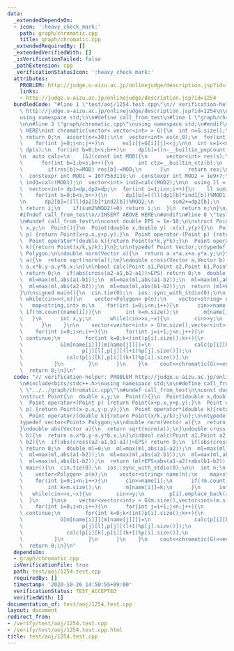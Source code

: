 ```yaml
---
data:
  _extendedDependsOn:
  - icon: ':heavy_check_mark:'
    path: graph/chromatic.cpp
    title: graph/chromatic.cpp
  _extendedRequiredBy: []
  _extendedVerifiedWith: []
  _isVerificationFailed: false
  _pathExtension: cpp
  _verificationStatusIcon: ':heavy_check_mark:'
  attributes:
    PROBLEM: http://judge.u-aizu.ac.jp/onlinejudge/description.jsp?id=1254
    links:
    - http://judge.u-aizu.ac.jp/onlinejudge/description.jsp?id=1254
  bundledCode: "#line 1 \"test/aoj/1254.test.cpp\"\n// verification-helper: PROBLEM\
    \ http://judge.u-aizu.ac.jp/onlinejudge/description.jsp?id=1254\n\n#include<bits/stdc++.h>\n\
    using namespace std;\n\n#define call_from_test\n#line 1 \"graph/chromatic.cpp\"\
    \n\n#line 3 \"graph/chromatic.cpp\"\nusing namespace std;\n#endif\n//BEGIN CUT\
    \ HERE\nint chromatic(vector< vector<int> > G){\n  int n=G.size();\n  if(n==0)\
    \ return 0;\n  assert(n<=30);\n\n  vector<int> es(n,0);\n  for(int i=0;i<n;i++)\n\
    \    for(int j=0;j<n;j++)\n      es[i]|=G[i][j]<<j;\n\n  int s=1<<n;\n  vector<int>\
    \ dp(s);\n  for(int b=0;b<s;b++)\n    dp[b]=((n-__builtin_popcount(b))&1?-1:1);\n\
    \n  auto calc=\n    [&](const int MOD){\n      vector<int> res(s);\n      res[0]=1;\n\
    \      for(int b=1;b<s;b++){\n        int ctz=__builtin_ctz(b);\n        res[b]=res[b-(1<<ctz)]+res[(b-(1<<ctz))&~es[ctz]];\n\
    \        if(res[b]>=MOD) res[b]-=MOD;\n      }\n      return res;\n    };\n\n\
    \  constexpr int MOD1 = 1077563119;\n  constexpr int MOD2 = 1e9+7;\n  vector<int>\
    \ ind1=calc(MOD1);\n  vector<int> ind2=calc(MOD2);\n\n  using ll = long long;\n\
    \  vector<int> dp1=dp,dp2=dp;\n  for(int i=1;i<n;i++){\n    ll sum1=0,sum2=0;\n\
    \    for(int b=0;b<s;b++){\n      dp1[b]=((ll)dp1[b]*ind1[b])%MOD1;\n      sum1+=dp1[b];\n\
    \n      dp2[b]=((ll)dp2[b]*ind2[b])%MOD2;\n      sum2+=dp2[b];\n    }\n    if(sum1%MOD1!=0)\
    \ return i;\n    if(sum2%MOD2!=0) return i;\n  }\n  return n;\n}\n//END CUT HERE\n\
    #ifndef call_from_test\n//INSERT ABOVE HERE\n#endif\n#line 8 \"test/aoj/1254.test.cpp\"\
    \n#undef call_from_test\n\nconst double EPS = 1e-10;\n\nstruct Point{\n  double\
    \ x,y;\n  Point(){}\n  Point(double x,double y) :x(x),y(y){}\n  Point operator+(Point\
    \ p) {return Point(x+p.x,y+p.y);}\n  Point operator-(Point p) {return Point(x-p.x,y-p.y);}\n\
    \  Point operator*(double k){return Point(x*k,y*k);}\n  Point operator/(double\
    \ k){return Point(x/k,y/k);}\n};\n\ntypedef Point Vector;\ntypedef vector<Point>\
    \ Polygon;\n\ndouble norm(Vector a){\n  return a.x*a.x+a.y*a.y;\n}\ndouble abs(Vector\
    \ a){\n  return sqrt(norm(a));\n}\ndouble cross(Vector a,Vector b){\n  return\
    \ a.x*b.y-a.y*b.x;\n}\n\nbool calc(Point a1,Point a2,Point b1,Point b2){\n  if(abs(cross(a2-a1,b1-a1))>EPS)\
    \ return 0;\n  if(abs(cross(a2-a1,b2-a1))>EPS) return 0;\n  double ml=0;\n  ml=max(ml,abs(a1-a2));\n\
    \  ml=max(ml,abs(a1-b1));\n  ml=max(ml,abs(a1-b2));\n  ml=max(ml,abs(a2-b1));\n\
    \  ml=max(ml,abs(a2-b2));\n  ml=max(ml,abs(b1-b2));\n  return (ml+EPS<abs(a1-a2)+abs(b1-b2));\n\
    }\n\nsigned main(){\n  cin.tie(0);\n  ios::sync_with_stdio(0);\n\n  int n;\n \
    \ while(cin>>n,n){\n    vector<Polygon> p(n);\n    vector<string> name(n);\n \
    \   map<string,int> m;\n    for(int i=0;i<n;i++){\n      cin>>name[i];\n     \
    \ if(!m.count(name[i])){\n        int k=m.size();\n        m[name[i]]=k;\n   \
    \   }\n      int x,y;\n      while(cin>>x,~x){\n        cin>>y;\n        p[i].emplace_back(x,y);\n\
    \      }\n    }\n\n    vector<vector<int> > G(m.size(),vector<int>(m.size(),0));\n\
    \    for(int i=0;i<n;i++){\n      for(int j=i+1;j<n;j++){\n        if(name[i]==name[j])\
    \ continue;\n        for(int k=0;k<(int)p[i].size();k++){\n          for(int l=0;l<(int)p[j].size();l++){\n\
    \            G[m[name[i]]][m[name[j]]]|=\n              calc(p[i][k],p[i][(k+1)%p[i].size()],\n\
    \                   p[j][l],p[j][(l+1)%p[j].size()]);\n            G[m[name[j]]][m[name[i]]]|=\n\
    \              calc(p[i][k],p[i][(k+1)%p[i].size()],\n                   p[j][l],p[j][(l+1)%p[j].size()]);\n\
    \          }\n        }\n      }\n    }\n    cout<<chromatic(G)<<endl;\n  }\n\
    \  return 0;\n}\n"
  code: "// verification-helper: PROBLEM http://judge.u-aizu.ac.jp/onlinejudge/description.jsp?id=1254\n\
    \n#include<bits/stdc++.h>\nusing namespace std;\n\n#define call_from_test\n#include\
    \ \"../../graph/chromatic.cpp\"\n#undef call_from_test\n\nconst double EPS = 1e-10;\n\
    \nstruct Point{\n  double x,y;\n  Point(){}\n  Point(double x,double y) :x(x),y(y){}\n\
    \  Point operator+(Point p) {return Point(x+p.x,y+p.y);}\n  Point operator-(Point\
    \ p) {return Point(x-p.x,y-p.y);}\n  Point operator*(double k){return Point(x*k,y*k);}\n\
    \  Point operator/(double k){return Point(x/k,y/k);}\n};\n\ntypedef Point Vector;\n\
    typedef vector<Point> Polygon;\n\ndouble norm(Vector a){\n  return a.x*a.x+a.y*a.y;\n\
    }\ndouble abs(Vector a){\n  return sqrt(norm(a));\n}\ndouble cross(Vector a,Vector\
    \ b){\n  return a.x*b.y-a.y*b.x;\n}\n\nbool calc(Point a1,Point a2,Point b1,Point\
    \ b2){\n  if(abs(cross(a2-a1,b1-a1))>EPS) return 0;\n  if(abs(cross(a2-a1,b2-a1))>EPS)\
    \ return 0;\n  double ml=0;\n  ml=max(ml,abs(a1-a2));\n  ml=max(ml,abs(a1-b1));\n\
    \  ml=max(ml,abs(a1-b2));\n  ml=max(ml,abs(a2-b1));\n  ml=max(ml,abs(a2-b2));\n\
    \  ml=max(ml,abs(b1-b2));\n  return (ml+EPS<abs(a1-a2)+abs(b1-b2));\n}\n\nsigned\
    \ main(){\n  cin.tie(0);\n  ios::sync_with_stdio(0);\n\n  int n;\n  while(cin>>n,n){\n\
    \    vector<Polygon> p(n);\n    vector<string> name(n);\n    map<string,int> m;\n\
    \    for(int i=0;i<n;i++){\n      cin>>name[i];\n      if(!m.count(name[i])){\n\
    \        int k=m.size();\n        m[name[i]]=k;\n      }\n      int x,y;\n   \
    \   while(cin>>x,~x){\n        cin>>y;\n        p[i].emplace_back(x,y);\n    \
    \  }\n    }\n\n    vector<vector<int> > G(m.size(),vector<int>(m.size(),0));\n\
    \    for(int i=0;i<n;i++){\n      for(int j=i+1;j<n;j++){\n        if(name[i]==name[j])\
    \ continue;\n        for(int k=0;k<(int)p[i].size();k++){\n          for(int l=0;l<(int)p[j].size();l++){\n\
    \            G[m[name[i]]][m[name[j]]]|=\n              calc(p[i][k],p[i][(k+1)%p[i].size()],\n\
    \                   p[j][l],p[j][(l+1)%p[j].size()]);\n            G[m[name[j]]][m[name[i]]]|=\n\
    \              calc(p[i][k],p[i][(k+1)%p[i].size()],\n                   p[j][l],p[j][(l+1)%p[j].size()]);\n\
    \          }\n        }\n      }\n    }\n    cout<<chromatic(G)<<endl;\n  }\n\
    \  return 0;\n}\n"
  dependsOn:
  - graph/chromatic.cpp
  isVerificationFile: true
  path: test/aoj/1254.test.cpp
  requiredBy: []
  timestamp: '2020-10-26 14:50:55+09:00'
  verificationStatus: TEST_ACCEPTED
  verifiedWith: []
documentation_of: test/aoj/1254.test.cpp
layout: document
redirect_from:
- /verify/test/aoj/1254.test.cpp
- /verify/test/aoj/1254.test.cpp.html
title: test/aoj/1254.test.cpp
---
```

